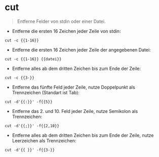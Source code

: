 # cut

> Entferne Felder von stdin oder einer Datei.

- Entferne die ersten 16 Zeichen jeder Zeile von stdin:

`cut -c {{1-16}}`

- Entferne die ersten 16 Zeichen jeder Zeile der angegebenen Datei:

`cut -c {{1-16}} {{datei}}`

- Entferne alles ab dem dritten Zeichen bis zum Ende der Zeile:

`cut -c {{3-}}`

- Entferne das fünfte Feld jeder Zeile, nutze Doppelpunkt als Trennzeichen (Standart ist Tab):

`cut -d'{{:}}' -f{{5}}`

- Entferne das 2. und 10. Feld jeder Zeile, nutze Semikolon als Trennzeichen:

`cut -d'{{;}}' -f{{2,10}}`

- Entferne alles ab dem dritten Zeichen bis zum Ende der Zeile, nutze Leerzeichen als Trennzeichen:

`cut -d'{{ }}' -f{{3-}}`

